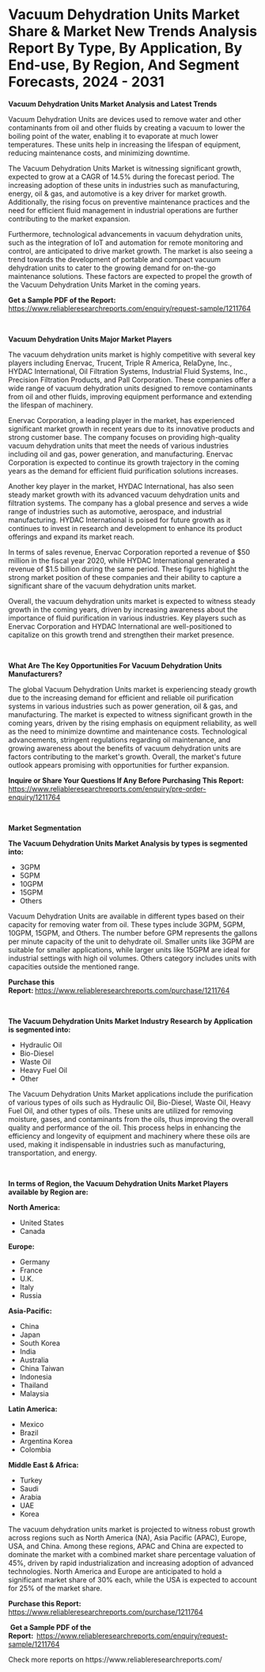 <p><h1>Vacuum Dehydration Units Market Share & Market New Trends Analysis Report By Type, By Application, By End-use, By Region, And Segment Forecasts, 2024 - 2031</h1></p><p><strong>Vacuum Dehydration Units Market Analysis and Latest Trends</strong></p>
<p><p>Vacuum Dehydration Units are devices used to remove water and other contaminants from oil and other fluids by creating a vacuum to lower the boiling point of the water, enabling it to evaporate at much lower temperatures. These units help in increasing the lifespan of equipment, reducing maintenance costs, and minimizing downtime.</p><p>The Vacuum Dehydration Units Market is witnessing significant growth, expected to grow at a CAGR of 14.5% during the forecast period. The increasing adoption of these units in industries such as manufacturing, energy, oil & gas, and automotive is a key driver for market growth. Additionally, the rising focus on preventive maintenance practices and the need for efficient fluid management in industrial operations are further contributing to the market expansion.</p><p>Furthermore, technological advancements in vacuum dehydration units, such as the integration of IoT and automation for remote monitoring and control, are anticipated to drive market growth. The market is also seeing a trend towards the development of portable and compact vacuum dehydration units to cater to the growing demand for on-the-go maintenance solutions. These factors are expected to propel the growth of the Vacuum Dehydration Units Market in the coming years.</p></p>
<p><strong>Get a Sample PDF of the Report:&nbsp;</strong> <a href="https://www.reliableresearchreports.com/enquiry/request-sample/1211764">https://www.reliableresearchreports.com/enquiry/request-sample/1211764</a></p>
<p>&nbsp;</p>
<p><strong>Vacuum Dehydration Units Major Market Players</strong></p>
<p><p>The vacuum dehydration units market is highly competitive with several key players including Enervac, Trucent, Triple R America, RelaDyne, Inc., HYDAC International, Oil Filtration Systems, Industrial Fluid Systems, Inc., Precision Filtration Products, and Pall Corporation. These companies offer a wide range of vacuum dehydration units designed to remove contaminants from oil and other fluids, improving equipment performance and extending the lifespan of machinery.</p><p>Enervac Corporation, a leading player in the market, has experienced significant market growth in recent years due to its innovative products and strong customer base. The company focuses on providing high-quality vacuum dehydration units that meet the needs of various industries including oil and gas, power generation, and manufacturing. Enervac Corporation is expected to continue its growth trajectory in the coming years as the demand for efficient fluid purification solutions increases.</p><p>Another key player in the market, HYDAC International, has also seen steady market growth with its advanced vacuum dehydration units and filtration systems. The company has a global presence and serves a wide range of industries such as automotive, aerospace, and industrial manufacturing. HYDAC International is poised for future growth as it continues to invest in research and development to enhance its product offerings and expand its market reach.</p><p>In terms of sales revenue, Enervac Corporation reported a revenue of $50 million in the fiscal year 2020, while HYDAC International generated a revenue of $1.5 billion during the same period. These figures highlight the strong market position of these companies and their ability to capture a significant share of the vacuum dehydration units market.</p><p>Overall, the vacuum dehydration units market is expected to witness steady growth in the coming years, driven by increasing awareness about the importance of fluid purification in various industries. Key players such as Enervac Corporation and HYDAC International are well-positioned to capitalize on this growth trend and strengthen their market presence.</p></p>
<p>&nbsp;</p>
<p><strong>What Are The Key Opportunities For Vacuum Dehydration Units Manufacturers?</strong></p>
<p><p>The global Vacuum Dehydration Units market is experiencing steady growth due to the increasing demand for efficient and reliable oil purification systems in various industries such as power generation, oil & gas, and manufacturing. The market is expected to witness significant growth in the coming years, driven by the rising emphasis on equipment reliability, as well as the need to minimize downtime and maintenance costs. Technological advancements, stringent regulations regarding oil maintenance, and growing awareness about the benefits of vacuum dehydration units are factors contributing to the market's growth. Overall, the market's future outlook appears promising with opportunities for further expansion.</p></p>
<p><strong>Inquire or Share Your Questions If Any Before Purchasing This Report:</strong> <a href="https://www.reliableresearchreports.com/enquiry/pre-order-enquiry/1211764">https://www.reliableresearchreports.com/enquiry/pre-order-enquiry/1211764</a></p>
<p>&nbsp;</p>
<p><strong>Market Segmentation</strong></p>
<p><strong>The Vacuum Dehydration Units Market Analysis by types is segmented into:</strong></p>
<p><ul><li>3GPM</li><li>5GPM</li><li>10GPM</li><li>15GPM</li><li>Others</li></ul></p>
<p><p>Vacuum Dehydration Units are available in different types based on their capacity for removing water from oil. These types include 3GPM, 5GPM, 10GPM, 15GPM, and Others. The number before GPM represents the gallons per minute capacity of the unit to dehydrate oil. Smaller units like 3GPM are suitable for smaller applications, while larger units like 15GPM are ideal for industrial settings with high oil volumes. Others category includes units with capacities outside the mentioned range.</p></p>
<p><strong>Purchase this Report:&nbsp;</strong><a href="https://www.reliableresearchreports.com/purchase/1211764">https://www.reliableresearchreports.com/purchase/1211764</a></p>
<p>&nbsp;</p>
<p><strong>The Vacuum Dehydration Units Market Industry Research by Application is segmented into:</strong></p>
<p><ul><li>Hydraulic Oil</li><li>Bio-Diesel</li><li>Waste Oil</li><li>Heavy Fuel Oil</li><li>Other</li></ul></p>
<p><p>The Vacuum Dehydration Units Market applications include the purification of various types of oils such as Hydraulic Oil, Bio-Diesel, Waste Oil, Heavy Fuel Oil, and other types of oils. These units are utilized for removing moisture, gases, and contaminants from the oils, thus improving the overall quality and performance of the oil. This process helps in enhancing the efficiency and longevity of equipment and machinery where these oils are used, making it indispensable in industries such as manufacturing, transportation, and energy.</p></p>
<p>&nbsp;</p>
<p><strong>In terms of Region, the Vacuum Dehydration Units Market Players available by Region are:</strong></p>
<p>
    <p> <strong> North America: </strong>
        <ul>
            <li>United States</li>
            <li>Canada</li>
        </ul>
        </p> 
    <p> <strong> Europe: </strong>
        <ul>
            <li>Germany</li>
            <li>France</li>
            <li>U.K.</li>
            <li>Italy</li>
            <li>Russia</li>
        </ul>
        </p> 
    <p> <strong> Asia-Pacific: </strong>
        <ul>
            <li>China</li>
            <li>Japan</li>
            <li>South Korea</li>
            <li>India</li>
            <li>Australia</li>
            <li>China Taiwan</li>
            <li>Indonesia</li>
            <li>Thailand</li>
            <li>Malaysia</li>
        </ul>
        </p> 
    <p> <strong> Latin America: </strong>
        <ul>
            <li>Mexico</li>
            <li>Brazil</li>
            <li>Argentina Korea</li>
            <li>Colombia</li>
        </ul>
        </p> 
    <p> <strong> Middle East & Africa: </strong>
        <ul>
            <li>Turkey</li>
            <li>Saudi</li>
            <li>Arabia</li>
            <li>UAE</li>
            <li>Korea</li>
        </ul>
    </p>
    </p>
<p><p>The vacuum dehydration units market is projected to witness robust growth across regions such as North America (NA), Asia Pacific (APAC), Europe, USA, and China. Among these regions, APAC and China are expected to dominate the market with a combined market share percentage valuation of 45%, driven by rapid industrialization and increasing adoption of advanced technologies. North America and Europe are anticipated to hold a significant market share of 30% each, while the USA is expected to account for 25% of the market share.</p></p>
<p><strong>Purchase this Report: </strong><a href="https://www.reliableresearchreports.com/purchase/1211764">https://www.reliableresearchreports.com/purchase/1211764</a></p>
<p>&nbsp;<strong>Get a Sample PDF of the Report:&nbsp;&nbsp;</strong><a href="https://www.reliableresearchreports.com/enquiry/request-sample/1211764">https://www.reliableresearchreports.com/enquiry/request-sample/1211764</a></p>
<p><strong></strong></p>
<p>Check more reports on https://www.reliableresearchreports.com/</p>